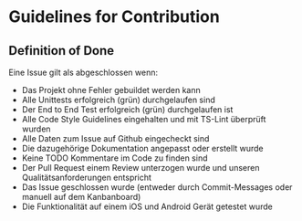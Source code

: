 # Guidelines for Contribution
## Definition of Done
Eine Issue gilt als abgeschlossen wenn:
- Das Projekt ohne Fehler gebuildet werden kann
- Alle Unittests erfolgreich (grün) durchgelaufen sind
- Der End to End Test erfolgreich (grün) durchgelaufen ist
- Alle Code Style Guidelines eingehalten und mit TS-Lint überprüft wurden
- Alle Daten zum Issue auf Github eingecheckt sind
- Die dazugehörige Dokumentation angepasst oder erstellt wurde
- Keine TODO Kommentare im Code zu finden sind
- Der Pull Request einem Review unterzogen wurde und unseren Qualitätsanforderungen entspricht
- Das Issue geschlossen wurde (entweder durch Commit-Messages oder manuell auf dem Kanbanboard)
- Die Funktionalität auf einem iOS und Android Gerät getestet wurde 
